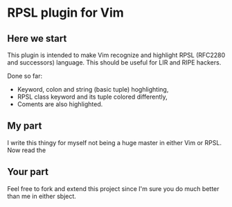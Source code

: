 # RPSL plugin for Vim

## Here we start

This plugin is intended to make Vim recognize and highlight RPSL (RFC2280 and
successors) language. This should be useful for LIR and RIPE hackers.

Done so far:

  + Keyword, colon and string (basic tuple) hoghlighting,
  + RPSL class keyword and its tuple colored differently,
  + Coments are also highlighted.


## My part

I write this thingy for myself not being a huge master in either Vim or RPSL.
Now read the

## Your part

Feel free to fork and extend this project since I'm sure you do much better
than me in either sbject.

